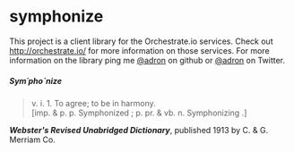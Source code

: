 symphonize
============

This project is a client library for the Orchestrate.io services. Check out http://orchestrate.io/ for more information on those services. For more information on the library ping me [@adron](https://github.com/Adron) on github or [@adron](https://twitter.com/Adron) on Twitter.

##### Sym´pho`nize
<blockquote>v. i.	1. To agree; to be in harmony.</br>
[imp. & p. p. Symphonized ; p. pr. & vb. n. Symphonizing .]</blockquote>
<b><i>Webster's Revised Unabridged Dictionary</b></i>, published 1913 by C. & G. Merriam Co.